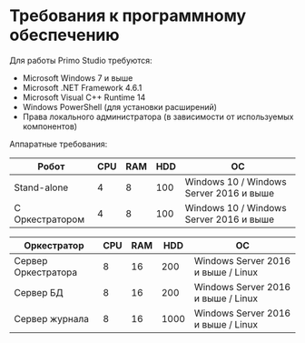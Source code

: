 # Требования к программному обеспечению

Для работы Primo Studio требуются:

* Microsoft Windows 7 и выше
* Microsoft .NET Framework 4.6.1
* Microsoft Visual C++ Runtime 14
* Windows PowerShell (для установки расширений)
* Права локального администратора (в зависимости от используемых компонентов)

Аппаратные требования:

| Робот           | CPU | RAM | HDD | ОС                                      |
| --------------- | --- | --- | --- | --------------------------------------- |
| Stand-alone     | 4   | 8   | 100 | Windows 10 / Windows Server 2016 и выше |
| С Оркестратором | 4   | 8   | 100 | Windows 10 / Windows Server 2016 и выше              |

| Оркестратор         | CPU | RAM | HDD  | ОС                                 |
| ------------------- | --- | --- | ---- | ---------------------------------- |
| Сервер Оркестратора | 8   | 16  | 200  | Windows Server 2016 и выше / Linux |
| Сервер БД           | 8   | 16  | 200  | Windows Server 2016 и выше / Linux |
| Сервер журнала      | 8   | 16  | 1000 | Windows Server 2016 и выше / Linux |

